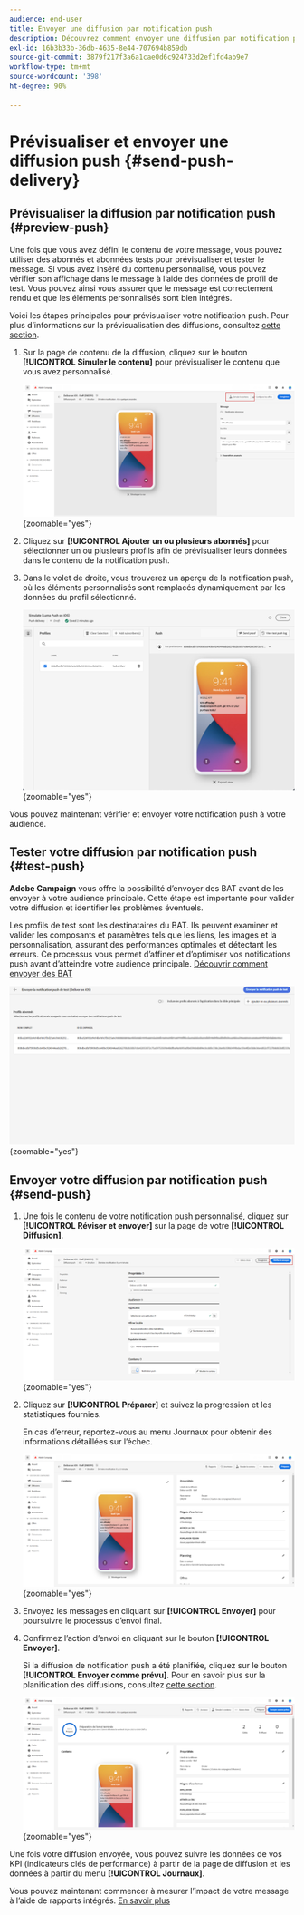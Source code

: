 ```yaml
---
audience: end-user
title: Envoyer une diffusion par notification push
description: Découvrez comment envoyer une diffusion par notification push dans Adobe Campaign Web.
exl-id: 16b3b33b-36db-4635-8e44-707694b859db
source-git-commit: 3879f217f3a6a1cae0d6c924733d2ef1fd4ab9e7
workflow-type: tm+mt
source-wordcount: '398'
ht-degree: 90%

---
```


# Prévisualiser et envoyer une diffusion push {#send-push-delivery}

## Prévisualiser la diffusion par notification push {#preview-push}

Une fois que vous avez défini le contenu de votre message, vous pouvez utiliser des abonnés et abonnées tests pour prévisualiser et tester le message. Si vous avez inséré du contenu personnalisé, vous pouvez vérifier son affichage dans le message à l’aide des données de profil de test. Vous pouvez ainsi vous assurer que le message est correctement rendu et que les éléments personnalisés sont bien intégrés.

Voici les étapes principales pour prévisualiser votre notification push. Pour plus d’informations sur la prévisualisation des diffusions, consultez [cette section](../preview-test/preview-content.md).

1. Sur la page de contenu de la diffusion, cliquez sur le bouton **[!UICONTROL Simuler le contenu]** pour prévisualiser le contenu que vous avez personnalisé.

   ![](assets/push_send_1.png){zoomable=&quot;yes&quot;}

1. Cliquez sur **[!UICONTROL Ajouter un ou plusieurs abonnés]** pour sélectionner un ou plusieurs profils afin de prévisualiser leurs données dans le contenu de la notification push.


   <!--Once your test subscribers are selected, click **[!UICONTROL Select]**.
    ![](assets/push_send_5.png){zoomable="yes"}-->

1. Dans le volet de droite, vous trouverez un aperçu de la notification push, où les éléments personnalisés sont remplacés dynamiquement par les données du profil sélectionné.

   ![](assets/push_send_7.png){zoomable=&quot;yes&quot;}

Vous pouvez maintenant vérifier et envoyer votre notification push à votre audience.

## Tester votre diffusion par notification push {#test-push}

**Adobe Campaign** vous offre la possibilité d’envoyer des BAT avant de les envoyer à votre audience principale. Cette étape est importante pour valider votre diffusion et identifier les problèmes éventuels.

Les profils de test sont les destinataires du BAT. Ils peuvent examiner et valider les composants et paramètres tels que les liens, les images et la personnalisation, assurant des performances optimales et détectant les erreurs. Ce processus vous permet d’affiner et d’optimiser vos notifications push avant d’atteindre votre audience principale. [Découvrir comment envoyer des BAT](../preview-test/test-deliveries.md#subscribers)

![](assets/push_send_6.png){zoomable=&quot;yes&quot;}

## Envoyer votre diffusion par notification push {#send-push}

1. Une fois le contenu de votre notification push personnalisé, cliquez sur **[!UICONTROL Réviser et envoyer]** sur la page de votre **[!UICONTROL Diffusion]**.

   ![](assets/push_send_2.png){zoomable=&quot;yes&quot;}

1. Cliquez sur **[!UICONTROL Préparer]** et suivez la progression et les statistiques fournies.

   En cas d’erreur, reportez-vous au menu Journaux pour obtenir des informations détaillées sur l’échec.

   ![](assets/push_send_3.png){zoomable=&quot;yes&quot;}

1. Envoyez les messages en cliquant sur **[!UICONTROL Envoyer]** pour poursuivre le processus d’envoi final.

1. Confirmez l’action d’envoi en cliquant sur le bouton **[!UICONTROL Envoyer]**.

   Si la diffusion de notification push a été planifiée, cliquez sur le bouton **[!UICONTROL Envoyer comme prévu]**. Pour en savoir plus sur la planification des diffusions, consultez [cette section](../msg/gs-messages.md#schedule-the-delivery-sending).

   ![](assets/push_send_4.png){zoomable=&quot;yes&quot;}

Une fois votre diffusion envoyée, vous pouvez suivre les données de vos KPI (indicateurs clés de performance) à partir de la page de diffusion et les données à partir du menu **[!UICONTROL Journaux]**.

Vous pouvez maintenant commencer à mesurer l’impact de votre message à l’aide de rapports intégrés. [En savoir plus](../reporting/push-report.md)
